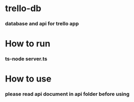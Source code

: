 # trello-db
### database and api for trello app

# How to run
### ts-node server.ts

# How to use
### please read api document in api folder before using
